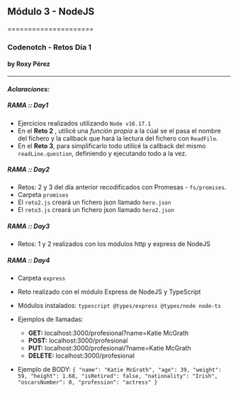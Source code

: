 ## Módulo 3 - NodeJS
=====================
### Codenotch - Retos Día 1
#### by **Roxy Pérez**
---

#### **_Aclaraciones:_**

##### RAMA :: Day1 
- Ejercicios realizados utilizando `Node v16.17.1`
- En el **Reto 2** , utilicé una *función propia* a la cúal se el pasa el nombre del fichero y la callback que hará la lectura del fichero con `ReadFile`.
- En el **Reto 3**, para simplificarlo todo utilicé la callback del mismo `readLine.question`, definiendo y ejecutando todo a la vez.

##### RAMA :: Day2
- Retos: 2 y 3 del día anterior recodificados con Promesas - `fs/promises`.
- Carpeta `promises` 
- El `reto2.js` creará un fichero json llamado `hero.json`
- El `reto3.js` creará un fichero json llamado `hero2.json`

##### RAMA :: Day3
- Retos: 1 y 2 realizados con los módulos http y express de NodeJS

##### RAMA :: Day4
- Carpeta `express` 
- Reto realizado con el módulo Express de NodeJS y TypeScript
- Módulos instalados: `typescript @types/express @types/node node-ts`
- Ejemplos de llamadas:
  - **GET:** localhost:3000/profesional?name=Katie McGrath
  - **POST:** localhost:3000/profesional
  - **PUT:** localhost:3000/profesional/?name=Katie McGrath
  - **DELETE:** localhost:3000/profesional

- Ejemplo de BODY: 
 `{
  "name": "Katie McGrath",
  "age": 39,
  "weight": 59,
  "height": 1.68,
  "isRetired": false,
  "nationality": "Irish",
  "oscarsNumber": 0,
  "profession": "actress"
 } `


